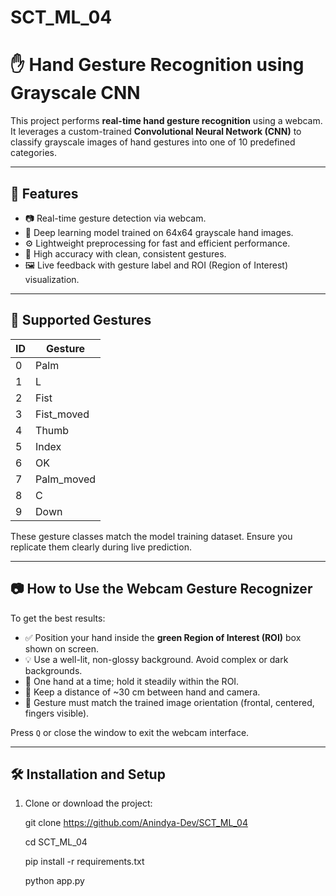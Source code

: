 # SCT_ML_04
# ✋ Hand Gesture Recognition using Grayscale CNN

This project performs **real-time hand gesture recognition** using a webcam. It leverages a custom-trained **Convolutional Neural Network (CNN)** to classify grayscale images of hand gestures into one of 10 predefined categories.

---

## 🚀 Features

- 📷 Real-time gesture detection via webcam.
- 🧠 Deep learning model trained on 64x64 grayscale hand images.
- ⚙️ Lightweight preprocessing for fast and efficient performance.
- 🎯 High accuracy with clean, consistent gestures.
- 🖼️ Live feedback with gesture label and ROI (Region of Interest) visualization.

---

## 🧠 Supported Gestures

| ID | Gesture      |
|----|--------------|
| 0  | Palm         |
| 1  | L            |
| 2  | Fist         |
| 3  | Fist_moved   |
| 4  | Thumb        |
| 5  | Index        |
| 6  | OK           |
| 7  | Palm_moved   |
| 8  | C            |
| 9  | Down         |

These gesture classes match the model training dataset. Ensure you replicate them clearly during live prediction.

---

## 📷 How to Use the Webcam Gesture Recognizer

To get the best results:

- ✅ Position your hand inside the **green Region of Interest (ROI)** box shown on screen.
- 💡 Use a well-lit, non-glossy background. Avoid complex or dark backgrounds.
- 🙌 One hand at a time; hold it steadily within the ROI.
- 📏 Keep a distance of ~30 cm between hand and camera.
- 🔁 Gesture must match the trained image orientation (frontal, centered, fingers visible).

Press `Q` or close the window to exit the webcam interface.

---

## 🛠️ Installation and Setup

1. Clone or download the project:

   git clone https://github.com/Anindya-Dev/SCT_ML_04

   cd SCT_ML_04

   pip install -r requirements.txt

   python app.py




